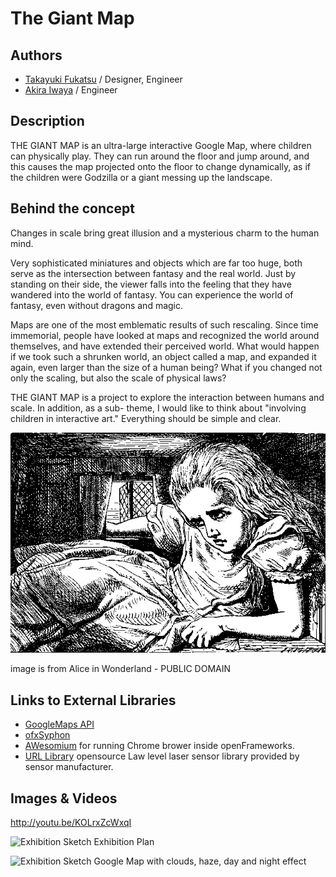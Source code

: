# The Giant Map


## Authors
- [Takayuki Fukatsu](https://github.com/fladdict) / Designer, Engineer 
- [Akira Iwaya](https://github.com/akira108) / Engineer 

## Description
THE GIANT MAP is an ultra-large interactive Google Map, where children can physically play.
They can run around the floor and jump around, and this causes the map projected onto the floor to change dynamically, as if the children were Godzilla or a giant messing up the landscape.




## Behind the concept



Changes in scale bring great illusion and a mysterious charm to the human mind.

Very sophisticated miniatures and objects which are far too huge, both serve as the intersection between fantasy and the real world.
Just by standing on their side, the viewer falls into the feeling that they have wandered into the world of fantasy. You can experience the world of fantasy, even without dragons and magic.

Maps are one of the most emblematic results of such rescaling.
Since time immemorial, people have looked at maps and recognized the world around themselves, and have extended their perceived world.
What would happen if we took such a shrunken world, an object called a map, and expanded it again, even larger than the size of a human being?
What if you changed not only the scaling, but also the scale of physical laws?


THE GIANT MAP is a project to explore the interaction between humans and scale.
In addition, as a sub- theme, I would like to think about "involving children in interactive art." Everything should be simple and clear. 

![Alice in Wonderland](project_images/public_commons/alice_in_wonder_land.jpeg?raw=true "Alice in Wonderland")

image is from Alice in Wonderland - PUBLIC DOMAIN



## Links to External Libraries
- [GoogleMaps API](https://developers.google.com/maps/documentation/javascript/ "Google Maps API")
- [ofxSyphon](https://github.com/astellato/ofxSyphon)
- [AWesomium](http://www.awesomium.com/) for running Chrome brower inside openFrameworks.
- [URL Library](http://urgnetwork.sourceforge.net/html_ja/index.html) opensource Law level laser sensor library provided by sensor manufacturer.


## Images & Videos

http://youtu.be/KOLrxZcWxqI

![Exhibition Sketch](../project_images/sketches/sketch_035.png?raw=true "Example Image")
Exhibition Plan

![Exhibition Sketch](../project_images/sketches/sketch_046.jpg?raw=true "Example Image")
Google Map with clouds, haze, day and night effect
